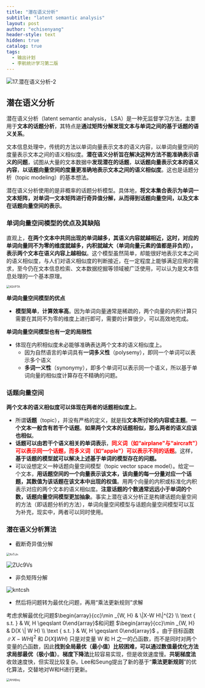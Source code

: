 ```yaml
---
title: "潜在语义分析"
subtitle: "latent semantic analysis"
layout: post
author: "echisenyang"
header-style: text
hidden: true
catalog: true
tags:
  - 输出计划
  - 李航统计学习第二版
---
```




![17.潜在语义分析-2](https://gitee.com/echisenyang/GiteeForUpicUse/raw/master/uPic/17.潜在语义分析-2.jpg)



## 潜在语义分析

潜在语义分析（latent semantic analysis， LSA）是一种无监督学习方法，主要用于**文本的话题分析**，其特点是**通过矩阵分解发现文本与单词之间的基于话题的语义关系**。

文本信息处理中，传统的方法以单词向量表示文本的语义内容，以单词向量空间的度量表示文本之间的语义相似度。**潜在语义分析旨在解决这种方法不能准确表示语义的问题**，试图从大量的文本数据中**发现潜在的话题**，**以话题向量表示文本的语义内容**，**以话题向量空间的度量更准确地表示文本之间的语义相似度**。这也是话题分析（topic modeling）的基本想法。

潜在语义分析使用的是非概率的话题分析模型。具体地，**将文本集合表示为单词一文本矩阵，对单词一文本矩阵进行奇异值分解，从而得到话题向量空间，以及文本在话题向量空间的表示**。



### 单词向量空间模型的优点及其缺陷

直观上，**在两个文本中共同出现的单词越多，其语义内容就越相近，这时，对应的单词向量同不为零的维度就越多，内积就越大（单词向量元素的值都是非负的），表示两个文本在语义内容上越相似**。这个模型虽然简单，却能很好地表示文本之间的语义相似度，与人们对语义相似度的判断接近，在一定程度上能够满足应用的需求，至今仍在文本信息检索、文本数据挖掘等领域被广泛使用，可以认为是文本信息处理的一个基本原理。

<img src="https://gitee.com/echisenyang/GiteeForUpicUse/raw/master/uPic/XGVPTA.png" alt="XGVPTA" style="zoom:50%;" />

**单词向量空间模型的优点**

- **模型简单**，**计算效率高**。因为单词向量通常是稀疏的，两个向量的内积计算只需要在其同不为零的维度上进行即可，需要的计算很少，可以高效地完成。

**单词向量空间模型也有一定的局限性**

- 体现在内积相似度未必能够准确表达两个文本的语义相似度上。
  - 因为自然语言的单词具有**一词多义性**（polysemy），即同一个单词可以表示多个语义
  - **多词一义性**（synonymy），即多个单词可以表示同一个语义，所以基于单词向量的相似度计算存在不精确的问题。



### 话题向量空间

**两个文本的语义相似度可以体现在两者的话题相似度上**。

- 所谓**话题**（topic），并没有严格的定义，就是指**文本所讨论的内容或主题**。**一个文本一般含有若干个话题**。**如果两个文本的话题相似，那么两者的语义应该也相似**。
- **话题可以由若干个语义相关的单词表示**，**<font color=red>同义词（如“airplane"与“aircraft"）可以表示同一个话题，而多义词（如“apple"）可以表示不同的话题</font>**。这样，**基于话题的模型就可以解决上述基于单词的模型存在的问题。**
- 可以设想定义一种话题向量空间模型（topic vector space model）。给定一个文本，**用话题空间的一个向量表示该文本，该向量的每一分量对应一个话题，其数值为该话题在该文本中出现的权值**。用两个向量的内积或标准化内积表示对应的两个文本的语义相似度。**注意话题的个数通常远远小于单词的个数，话题向量空间模型更加抽象**。事实上潜在语义分析正是构建话题向量空间的方法（即话题分析的方法），单词向量空间模型与话题向量空间模型可以互为补充，现实中，两者可以同时使用。



### 潜在语义分析算法

- 截断奇异值分解

<img src="https://gitee.com/echisenyang/GiteeForUpicUse/raw/master/uPic/XnTiJn.png" alt="XnTiJn" style="zoom:50%;" />

![ZUc9Vs](https://gitee.com/echisenyang/GiteeForUpicUse/raw/master/uPic/ZUc9Vs.png)

- 非负矩阵分解

![kntcsh](https://gitee.com/echisenyang/GiteeForUpicUse/raw/master/uPic/kntcsh.png)

- 然后将问题转为最优化问题，再用“乘法更新规则”求解

考虑求解最优化问题$\begin{array}{cc}\min _{W, H} & \|X-W H\|^{2} \\ \text { s.t. } & W, H \geqslant 0\end{array}$和问题 $\begin{array}{cc}\min _{W, H} & D(X \| W H) \\ \text { s.t. } & W, H \geqslant 0\end{array}$ 。由于目标函数 $\|X-W H\|^{2}$ 和 $D(X \| W H)$ 只是对变量 W 和 H 之一的凸函数，而不是同时对两个变量的凸函数，因此**找到全局最优（最小值）比较困难，可以通过数值最优化方法求局部最优（极小值）**。**梯度下降法**比较容易实现，但是收敛速度慢。**共轭梯度法**收敛速度快，但实现比较复杂。Lee和Seung提出了新的基于“**乘法更新规则**”的优化算法，交替地对W和H进行更新。

<img src="https://gitee.com/echisenyang/GiteeForUpicUse/raw/master/uPic/AHABmj.jpg" alt="AHABmj" style="zoom:50%;" />


